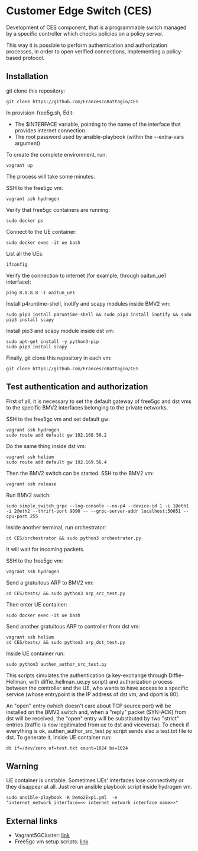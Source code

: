 # Customer Edge Switch (CES)

Development of CES component, that is a programmable switch managed by a specific controller which checks policies on a policy server. 

This way it is possible to perform authentication and authorization processes, in order to open verified connections, implementing a policy-based protocol.


## Installation

git clone this repository:
```
git clone https://github.com/FrancescoBattagin/CES
```

In provision-free5g.sh, Edit: 
* The $INTERFACE variable, pointing to the name of the interface that provides internet connection.
* The root password used by ansible-playbook (within the --extra-vars argument)

To create the complete environment, run:
```
vagrant up
```
The process will take some minutes.

SSH to the free5gc vm:
```
vagrant ssh hydrogen
```

Verify that free5gc containers are running:
```
sudo docker ps
```

Connect to the UE container:
```
sudo docker exec -it ue bash
```

List all the UEs:
```
ifconfig
```

Verify the connection to internet (for example, through oaitun_ue1 interface):
```
ping 8.8.8.8 -I oaitun_ue1
```

Install p4runtime-shell, inotify and scapy modules inside BMV2 vm:
```
sudo pip3 install p4runtime-shell && sudo pip3 install inotify && sudo pip3 install scapy
```

Install pip3 and scapy module inside dst vm:
```
sudo apt-get install -y python3-pip 
sudo pip3 install scapy
```

Finally, git clone this repository in each vm:
```
git clone https://github.com/FrancescoBattagin/CES
```

## Test authentication and authorization

First of all, it is necessary to set the default gateway of free5gc and dst vms to the specific BMV2 interfaces belonging to the private networks.

SSH to the free5gc vm and set default gw:
```
vagrant ssh hydrogen
sudo route add default gw 192.168.56.2
```

Do the same thing inside dst vm:
```
vagrant ssh helium
sudo route add default gw 192.169.56.4
```

Then the BMV2 switch can be started.
SSH to the BMV2 vm:
```
vagrant ssh release
```

Run BMV2 switch:
```
sudo simple_switch_grpc --log-console --no-p4 --device-id 1 -i 1@eth1 -i 2@eth2 --thrift-port 9090 -- --grpc-server-addr localhost:50051 --cpu-port 255
```

Inside another terminal, run orchestrator:
```
cd CES/orchestrator && sudo python3 orchestrator.py
```
It will wait for incoming packets.


SSH to the free5gc vm:
```
vagrant ssh hydrogen
```

Send a gratuitous ARP to BMV2 vm:
```
cd CES/tests/ && sudo python3 arp_src_test.py
```
Then enter UE container:
```
sudo docker exec -it ue bash
```

Send another gratuitous ARP to controller from dst vm:
```
vagrant ssh helium
cd CES/tests/ && sudo python3 arp_dst_test.py
```

Inside UE container run:
```
sudo python3 authen_author_src_test.py
```

This scripts simulates the authentication (a key-exchange through Diffie-Hellman, with diffie_hellman_ue.py script) and authorization process between the controller and the UE, who wants to have access to a specific service (whose entrypoint is the IP address of dst vm, and dport is 80).

An "open" entry (which doesn't care about TCP source port) will be installed on the BMV2 switch and, when a "reply" packet (SYN-ACK) from dst will be received, the "open" entry will be substituted by two "strict" entries (traffic is now legitimated from ue to dst and viceversa).
To check if everything is ok, authen_author_src_test.py script sends also a test.txt file to dst. To generate it, inside UE container run:
```
dd if=/dev/zero of=test.txt count=1024 bs=1024
```


## Warning
UE container is unstable. Sometimes UEs' interfaces lose connectivity or they disappear at all.
Just rerun ansible playbook script inside hydrogen vm.
```
sudo ansible-playbook -K Demo2Exp1.yml  -e  "internet_network_interface=<< internet network interface name>>"
```


## External links
* Vagrant5GCluster: [link](https://github.com/EmanueleGallone/Vagrant5GCluster.git)
* Free5gc vm setup scripts: [link](https://github.com/LABORA-INF-UFG/NetSoft2020-Tutorial4-Demo2-Exp1)
